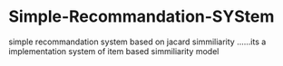 # Simple-Recommandation-SYStem
simple recommandation system based on jacard simmiliarity ......its a implementation system of item based simmiliarity model

